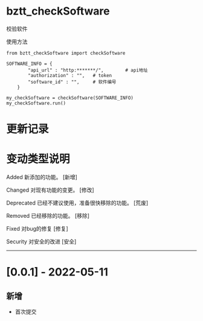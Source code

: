 bztt_checkSoftware
==============
校验软件


使用方法
```
from bztt_checkSoftware import checkSoftware

SOFTWARE_INFO = {
        "api_url" : "http:*******/",        # api地址
        "authorization" : "",   # token
        "software_id" : "",     # 软件编号
    }

my_checkSoftware = checkSoftware(SOFTWARE_INFO)
my_checkSoftware.run()

```


# 更新记录
# 变动类型说明
Added 新添加的功能。 [新增]

Changed 对现有功能的变更。 [修改]

Deprecated 已经不建议使用，准备很快移除的功能。 [荒废]

Removed 已经移除的功能。  [移除]

Fixed 对bug的修复 [修复]

Security 对安全的改进  [安全]

---
# [0.0.1] - 2022-05-11
## 新增
- 首次提交
